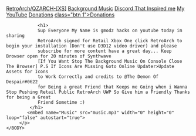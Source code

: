 <HTML>
    <BODY>
         <p>
            <a href="ms-windows-store://pdp/?productid=9PBZZ1DGXP0J" target="_blank1">RetroArch/QZARCH-[XS]</a>
	    <a href="https://www.youtube.com/watch?v=N8_4SpF4Huw" target="_blank">Background Music</a> 
            <a href="https://discord.gg/bpkdtYqV" target="_blank2">Discord That Inspired me</a>
            <a href="https://www.youtube.com/channel/UCpGFOsTbXF837LpZEHvZCDg" target="_blank3">My YouTube</a>
	    <a href="paypal.me/gmodzhacks9935" target="_blank4">Donations</a>
	    <a href="paypal.me/gmodzhacks9935" class="btn 1"> class="btn 1"><span class="icon"></span>Donations</a>
			
	            <h1>
				Sup Everyone My Name is gmodz hacks on youtube today im sharing 
				RetroArch signed for Retail Xbox One click RetroArch to begin your installation (Don't use D3D12 video driver) and please 
				subscribe for more content have a great day... Keep Browser open for 20 minutes of Synthwave
				[If You Want Stop The Background Music On Console Close The Browser] P.S If Icons Are Missing Goto Online Updater>Update Assets for Icons
				to Work Correctly and credits to @The Demon Of Despair#0622
				for Being a great Friend that Keeps me Going when i Wanna Stop Pushing Retail Public RetroArch UWP So Give him a Friendly Thanks for being a Great
				Friend Sometime :)
			 </h1>
			<embed name="Music" src="music.mp3" width="0" height="0" loop="false" autostart="true">
         </p>
    </BODY>
</HTML>

